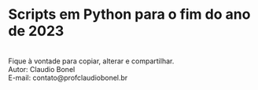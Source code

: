 # Scripts em Python para o fim do ano de 2023
<br>
Fique à vontade para copiar, alterar e compartilhar.
<br>
Autor: Claudio Bonel<br>
E-mail: contato@profclaudiobonel.br
 
